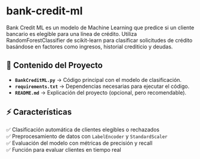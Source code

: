 # bank-credit-ml
Bank Credit ML es un modelo de Machine Learning que predice si un cliente bancario es elegible para una línea de crédito. Utiliza RandomForestClassifier de scikit-learn para clasificar solicitudes de crédito basándose en factores como ingresos, historial crediticio y deudas.
## 📂 Contenido del Proyecto

- **`BankCreditML.py`** → Código principal con el modelo de clasificación.
- **`requirements.txt`** → Dependencias necesarias para ejecutar el código.
- **`README.md`** → Explicación del proyecto (opcional, pero recomendable).

## ⚡ Características

✅ Clasificación automática de clientes elegibles o rechazados  
✅ Preprocesamiento de datos con `LabelEncoder` y `StandardScaler`  
✅ Evaluación del modelo con métricas de precisión y recall  
✅ Función para evaluar clientes en tiempo real
